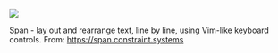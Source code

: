 ![](https://db-feed.s3.amazonaws.com/legacy/span-1593108646.gif)

Span - lay out and rearrange text, line by line, using Vim-like keyboard controls.
From: https://span.constraint.systems